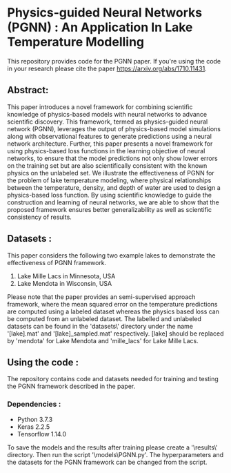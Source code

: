 # Physics-guided Neural Networks (PGNN) : An Application In Lake Temperature Modelling

This repository provides code for the PGNN paper. If you're using the code in your research please cite the paper https://arxiv.org/abs/1710.11431.

## Abstract:
This paper introduces a novel framework for combining scientific knowledge of physics-based models with neural networks to advance scientific discovery. This framework, termed as physics-guided neural network (PGNN), leverages the output of physics-based model simulations along with observational features to generate predictions using a neural network architecture. Further, this paper presents a novel framework for using physics-based loss functions in the learning objective of neural networks, to ensure that the model predictions not only show lower errors on the training set but are also scientifically consistent with the known physics on the unlabeled set. We illustrate the effectiveness of PGNN for the problem of lake temperature modeling, where physical relationships between the temperature, density, and depth of water are used to design a physics-based loss function. By using scientific knowledge to guide the construction and learning of neural networks, we are able to show that the proposed framework ensures better generalizability as well as scientific consistency of results.

## Datasets :
This paper considers the following two example lakes to demonstrate the effectiveness of PGNN framework.
1. Lake Mille Lacs in Minnesota, USA
2. Lake Mendota in Wisconsin, USA

Please note that the paper provides an semi-supervised approach framework, where the mean squared error on the temperature predictions are computed using a labeled dataset whereas the physics based loss can be computed from an unlabeled dataset. The labelled and unlabeled datasets can be found in the 'datasets\\' directory under the name '[lake].mat' and '[lake]\_sampled.mat' respectively. [lake] should be replaced by 'mendota' for Lake Mendota and 'mille_lacs' for Lake Mille Lacs.

## Using the code :

The repository contains code and datasets needed for training and testing the PGNN framework described in the paper.

### Dependencies :

* Python 3.7.3
* Keras 2.2.5
* Tensorflow 1.14.0

To save the models and the results after training please create a '\results\\' directory. Then run the script '\models\PGNN.py'. The hyperparameters and the datasets for the PGNN framework can be changed from the script.
